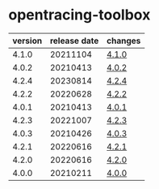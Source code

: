 # opentracing-toolbox	


|version|release date|changes|
|---|---|---|
|4.1.0|20211104|[4.1.0](./4.1.0-20211104.md)|
|4.0.2|20210413|[4.0.2](./4.0.2-20210413.md)|
|4.2.4|20230814|[4.2.4](./4.2.4-20230814.md)|
|4.2.2|20220628|[4.2.2](./4.2.2-20220628.md)|
|4.0.1|20210413|[4.0.1](./4.0.1-20210413.md)|
|4.2.3|20221007|[4.2.3](./4.2.3-20221007.md)|
|4.0.3|20210426|[4.0.3](./4.0.3-20210426.md)|
|4.2.1|20220616|[4.2.1](./4.2.1-20220616.md)|
|4.2.0|20220616|[4.2.0](./4.2.0-20220616.md)|
|4.0.0|20210211|[4.0.0](./4.0.0-20210211.md)|
